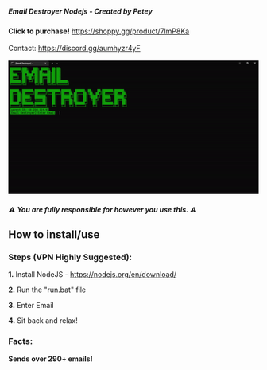 ##### Email Destroyer Nodejs - Created by Petey
**Click to purchase!** https://shoppy.gg/product/7lmP8Ka<br><br>Contact: https://discord.gg/aumhyzr4yF
<br>
<br>
![](https://github.com/Petey1337/email-destroyer/blob/main/email-destroyer.gif?raw=true)
<br>
##### ⚠️ You are fully responsible for however you use this. ⚠️

## How to install/use

### Steps (VPN Highly Suggested):

  **1.** Install NodeJS - https://nodejs.org/en/download/

  **2.** Run the "run.bat" file

  **3.** Enter Email

  **4.** Sit back and relax!

  ### Facts:

  **Sends over 290+ emails!**
